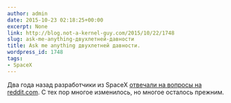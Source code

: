```yaml
---
author: admin
date: 2015-10-23 02:18:25+00:00
excerpt: None
link: http://blog.not-a-kernel-guy.com/2015/10/22/1748
slug: ask-me-anything-двухлетней-давности
title: Ask me anything двухлетней давности.
wordpress_id: 1748
tags:
- SpaceX
---
```


Два года назад разработчики из SpaceX [отвечали на вопросы на reddit.com](https://www.reddit.com/r/IAmA/comments/1853ap/we_are_spacex_software_engineers_we_launch/). С тех пор многое изменилось, но многое осталось прежним.
